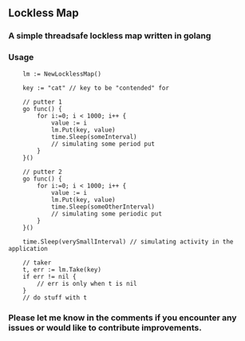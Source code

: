 ## Lockless Map

### A simple threadsafe lockless map written in golang


### Usage

```
	lm := NewLocklessMap()

	key := "cat" // key to be "contended" for

	// putter 1
	go func() {
		for i:=0; i < 1000; i++ {
			value := i
			lm.Put(key, value)
			time.Sleep(someInterval) 
			// simulating some period put
		}
	}()

	// putter 2
	go func() {
		for i:=0; i < 1000; i++ {
			value := i
			lm.Put(key, value)
			time.Sleep(someOtherInterval) 
			// simulating some periodic put
		}
	}()

	time.Sleep(verySmallInterval) // simulating activity in the application

	// taker
	t, err := lm.Take(key)
	if err != nil {
		// err is only when t is nil	
	}
	// do stuff with t
```

### Please let me know in the comments if you encounter any issues or would like to contribute improvements.
